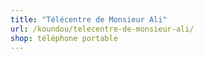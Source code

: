 ```yaml
---
title: "Télécentre de Monsieur Ali"
url: /koundou/telecentre-de-monsieur-ali/
shop: téléphone portable
---
```

